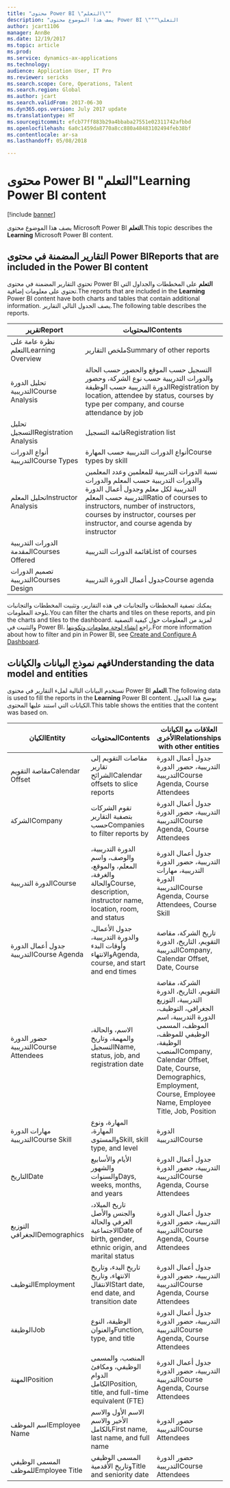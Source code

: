 ```yaml
---
title: "محتوى Power BI \"التعلم\""
description: "يصف هذا الموضوع محتوى Power BI \"التعلم‬‏‫\""
author: jcart1106
manager: AnnBe
ms.date: 12/19/2017
ms.topic: article
ms.prod: 
ms.service: dynamics-ax-applications
ms.technology: 
audience: Application User, IT Pro
ms.reviewer: sericks
ms.search.scope: Core, Operations, Talent
ms.search.region: Global
ms.author: jcart
ms.search.validFrom: 2017-06-30
ms.dyn365.ops.version: July 2017 update
ms.translationtype: HT
ms.sourcegitcommit: efcb77ff883b29a4bbaba27551e02311742afbbd
ms.openlocfilehash: 6a0c1459da8770a8cc880a48483102494feb38bf
ms.contentlocale: ar-sa
ms.lasthandoff: 05/08/2018

---
```


# <a name="learning-power-bi-content"></a><span data-ttu-id="5ab74-103">محتوى Power BI "التعلم"</span><span class="sxs-lookup"><span data-stu-id="5ab74-103">Learning Power BI content</span></span>

[!include [banner](../includes/banner.md)]

<span data-ttu-id="5ab74-104">يصف هذا الموضوع محتوى Microsoft Power BI **التعلم**.</span><span class="sxs-lookup"><span data-stu-id="5ab74-104">This topic describes the **Learning** Microsoft Power BI content.</span></span>

## <a name="reports-that-are-included-in-the-power-bi-content"></a><span data-ttu-id="5ab74-105">التقارير المضمنة في محتوى Power BI</span><span class="sxs-lookup"><span data-stu-id="5ab74-105">Reports that are included in the Power BI content</span></span>

<span data-ttu-id="5ab74-106">تحتوي التقارير المضمنة في محتوى Power BI **التعلم** على المخططات والجداول التي تحتوي على معلومات إضافية.</span><span class="sxs-lookup"><span data-stu-id="5ab74-106">The reports that are included in the **Learning** Power BI content have both charts and tables that contain additional information.</span></span> <span data-ttu-id="5ab74-107">يصف الجدول التالي التقارير.</span><span class="sxs-lookup"><span data-stu-id="5ab74-107">The following table describes the reports.</span></span>

| <span data-ttu-id="5ab74-108">تقرير</span><span class="sxs-lookup"><span data-stu-id="5ab74-108">Report</span></span>                | <span data-ttu-id="5ab74-109">المحتويات</span><span class="sxs-lookup"><span data-stu-id="5ab74-109">Contents</span></span> |
|-----------------------|----------|
| <span data-ttu-id="5ab74-110">نظرة عامة على التعلم</span><span class="sxs-lookup"><span data-stu-id="5ab74-110">Learning Overview</span></span>     | <span data-ttu-id="5ab74-111">ملخص التقارير</span><span class="sxs-lookup"><span data-stu-id="5ab74-111">Summary of other reports</span></span> |
| <span data-ttu-id="5ab74-112">تحليل الدورة التدريبية</span><span class="sxs-lookup"><span data-stu-id="5ab74-112">Course Analysis</span></span>       | <span data-ttu-id="5ab74-113">التسجيل حسب الموقع والحضور حسب الحالة والدورات التدريبية حسب نوع الشركة، وحضور الدورة التدريبية حسب الوظيفة</span><span class="sxs-lookup"><span data-stu-id="5ab74-113">Registration by location, attendee by status, courses by type per company, and course attendance by job</span></span> |
| <span data-ttu-id="5ab74-114">تحليل التسجيل</span><span class="sxs-lookup"><span data-stu-id="5ab74-114">Registration Analysis</span></span> | <span data-ttu-id="5ab74-115">قائمة التسجيل</span><span class="sxs-lookup"><span data-stu-id="5ab74-115">Registration list</span></span> |
| <span data-ttu-id="5ab74-116">أنواع الدورات التدريبية</span><span class="sxs-lookup"><span data-stu-id="5ab74-116">Course Types</span></span>          | <span data-ttu-id="5ab74-117">أنواع الدورات التدريبية حسب المهارة</span><span class="sxs-lookup"><span data-stu-id="5ab74-117">Course types by skill</span></span> |
| <span data-ttu-id="5ab74-118">تحليل المعلم‬</span><span class="sxs-lookup"><span data-stu-id="5ab74-118">Instructor Analysis</span></span>   | <span data-ttu-id="5ab74-119">نسبة الدورات التدريبية للمعلمين وعدد المعلمين والدورات التدريبية حسب المعلم والدورات التدريبية لكل معلم وجدول أعمال الدورة التدريبية حسب المعلم</span><span class="sxs-lookup"><span data-stu-id="5ab74-119">Ratio of courses to instructors, number of instructors, courses by instructor, courses per instructor, and course agenda by instructor</span></span> |
| <span data-ttu-id="5ab74-120">الدورات التدريبية المقدمة</span><span class="sxs-lookup"><span data-stu-id="5ab74-120">Courses Offered</span></span>       | <span data-ttu-id="5ab74-121">قائمة الدورات التدريبية</span><span class="sxs-lookup"><span data-stu-id="5ab74-121">List of courses</span></span> |
| <span data-ttu-id="5ab74-122">تصميم الدورات التدريبية</span><span class="sxs-lookup"><span data-stu-id="5ab74-122">Courses Design</span></span>        | <span data-ttu-id="5ab74-123">جدول أعمال الدورة التدريبية</span><span class="sxs-lookup"><span data-stu-id="5ab74-123">Course agenda</span></span> |

<span data-ttu-id="5ab74-124">يمكنك تصفية المخططات والتجانبات في هذه التقارير، وتثبيت المخططات والتجانبات بلوحة المعلومات.</span><span class="sxs-lookup"><span data-stu-id="5ab74-124">You can filter the charts and tiles on these reports, and pin the charts and tiles to the dashboard.</span></span> <span data-ttu-id="5ab74-125">لمزيد من المعلومات حول كيفية التصفية والتثبيت في Power BI، راجع [إنشاء لوحة معلومات وتكوينها](https://powerbi.microsoft.com/en-us/guided-learning/powerbi-learning-4-2-create-configure-dashboards).</span><span class="sxs-lookup"><span data-stu-id="5ab74-125">For more information about how to filter and pin in Power BI, see [Create and Configure A Dashboard](https://powerbi.microsoft.com/en-us/guided-learning/powerbi-learning-4-2-create-configure-dashboards).</span></span>

## <a name="understanding-the-data-model-and-entities"></a><span data-ttu-id="5ab74-126">فهم نموذج البيانات والكيانات</span><span class="sxs-lookup"><span data-stu-id="5ab74-126">Understanding the data model and entities</span></span>

<span data-ttu-id="5ab74-127">تستخدم البيانات التالية لملء التقارير في محتوى Power BI **التعلم**.</span><span class="sxs-lookup"><span data-stu-id="5ab74-127">The following data is used to fill the reports in the **Learning** Power BI content.</span></span> <span data-ttu-id="5ab74-128">يوضح هذا الجدول الكيانات التي استند عليها المحتوى.</span><span class="sxs-lookup"><span data-stu-id="5ab74-128">This table shows the entities that the content was based on.</span></span>

| <span data-ttu-id="5ab74-129">الكيان</span><span class="sxs-lookup"><span data-stu-id="5ab74-129">Entity</span></span>           | <span data-ttu-id="5ab74-130">المحتويات</span><span class="sxs-lookup"><span data-stu-id="5ab74-130">Contents</span></span>                                                         | <span data-ttu-id="5ab74-131">العلاقات مع الكيانات الأخرى</span><span class="sxs-lookup"><span data-stu-id="5ab74-131">Relationships with other entities</span></span> |
|------------------|------------------------------------------------------------------|-----------------------------------|
| <span data-ttu-id="5ab74-132">مقاصة التقويم</span><span class="sxs-lookup"><span data-stu-id="5ab74-132">Calendar Offset</span></span>  | <span data-ttu-id="5ab74-133">مقاصات التقويم إلى تقارير الشرائح</span><span class="sxs-lookup"><span data-stu-id="5ab74-133">Calendar offsets to slice reports</span></span>                                | <span data-ttu-id="5ab74-134">جدول أعمال الدورة التدريبية، حضور الدورة التدريبية</span><span class="sxs-lookup"><span data-stu-id="5ab74-134">Course Agenda, Course Attendees</span></span> |
| <span data-ttu-id="5ab74-135">الشركة</span><span class="sxs-lookup"><span data-stu-id="5ab74-135">Company</span></span>          | <span data-ttu-id="5ab74-136">تقوم الشركات بتصفية التقارير حسب</span><span class="sxs-lookup"><span data-stu-id="5ab74-136">Companies to filter reports by</span></span>                                   | <span data-ttu-id="5ab74-137">جدول أعمال الدورة التدريبية، حضور الدورة التدريبية</span><span class="sxs-lookup"><span data-stu-id="5ab74-137">Course Agenda, Course Attendees</span></span> |
| <span data-ttu-id="5ab74-138">الدورة التدريبية</span><span class="sxs-lookup"><span data-stu-id="5ab74-138">Course</span></span>           | <span data-ttu-id="5ab74-139">الدورة التدريبية، والوصف، واسم المعلم، والموقع، والغرفة، والحالة</span><span class="sxs-lookup"><span data-stu-id="5ab74-139">Course, description, instructor name, location, room, and status</span></span> | <span data-ttu-id="5ab74-140">جدول أعمال الدورة التدريبية، حضور الدورة التدريبية، مهارات الدورة التدريبية</span><span class="sxs-lookup"><span data-stu-id="5ab74-140">Course Agenda, Course Attendees, Course Skill</span></span> |
| <span data-ttu-id="5ab74-141">جدول أعمال الدورة التدريبية</span><span class="sxs-lookup"><span data-stu-id="5ab74-141">Course Agenda</span></span>    | <span data-ttu-id="5ab74-142">جدول الأعمال، والدورة التدريبية، وأوقات البدء والانتهاء</span><span class="sxs-lookup"><span data-stu-id="5ab74-142">Agenda, course, and start and end times</span></span>                          | <span data-ttu-id="5ab74-143">تاريخ الشركة، مقاصة التقويم، التاريخ، الدورة التدريبية</span><span class="sxs-lookup"><span data-stu-id="5ab74-143">Company, Calendar Offset, Date, Course</span></span> |
| <span data-ttu-id="5ab74-144">حضور الدورة التدريبية</span><span class="sxs-lookup"><span data-stu-id="5ab74-144">Course Attendees</span></span> | <span data-ttu-id="5ab74-145">الاسم، والحالة، والمهمة، وتاريخ التسجيل</span><span class="sxs-lookup"><span data-stu-id="5ab74-145">Name, status, job, and registration date</span></span>                         | <span data-ttu-id="5ab74-146">الشركة، مقاصة التقويم، التاريخ، الدورة التدريبية، التوزيع الجغرافي، التوظيف، الدورة التدريبية، اسم الموظف، المسمى الوظيفي للموظف، الوظيفة، المنصب</span><span class="sxs-lookup"><span data-stu-id="5ab74-146">Company, Calendar Offset, Date, Course, Demographics, Employment, Course, Employee Name, Employee Title, Job, Position</span></span> |
| <span data-ttu-id="5ab74-147">مهارات الدورة التدريبية</span><span class="sxs-lookup"><span data-stu-id="5ab74-147">Course Skill</span></span>     | <span data-ttu-id="5ab74-148">المهارة، ونوع المهارة، والمستوى</span><span class="sxs-lookup"><span data-stu-id="5ab74-148">Skill, skill type, and level</span></span>                                     | <span data-ttu-id="5ab74-149">الدورة التدريبية</span><span class="sxs-lookup"><span data-stu-id="5ab74-149">Course</span></span> |
| <span data-ttu-id="5ab74-150">التاريخ</span><span class="sxs-lookup"><span data-stu-id="5ab74-150">Date</span></span>             | <span data-ttu-id="5ab74-151">الأيام والأسابيع والشهور والسنوات</span><span class="sxs-lookup"><span data-stu-id="5ab74-151">Days, weeks, months, and years</span></span>                                   | <span data-ttu-id="5ab74-152">جدول أعمال الدورة التدريبية، حضور الدورة التدريبية</span><span class="sxs-lookup"><span data-stu-id="5ab74-152">Course Agenda, Course Attendees</span></span> |
| <span data-ttu-id="5ab74-153">التوزيع الجغرافي</span><span class="sxs-lookup"><span data-stu-id="5ab74-153">Demographics</span></span>     | <span data-ttu-id="5ab74-154">تاريخ الميلاد، والجنس والأصل العرقي والحالة الاجتماعية</span><span class="sxs-lookup"><span data-stu-id="5ab74-154">Date of birth, gender, ethnic origin, and marital status</span></span>         | <span data-ttu-id="5ab74-155">جدول أعمال الدورة التدريبية، حضور الدورة التدريبية</span><span class="sxs-lookup"><span data-stu-id="5ab74-155">Course Agenda, Course Attendees</span></span> |
| <span data-ttu-id="5ab74-156">التوظيف</span><span class="sxs-lookup"><span data-stu-id="5ab74-156">Employment</span></span>       | <span data-ttu-id="5ab74-157">تاريخ البدء، وتاريخ الانتهاء، وتاريخ الانتقال</span><span class="sxs-lookup"><span data-stu-id="5ab74-157">Start date, end date, and transition date</span></span>                        | <span data-ttu-id="5ab74-158">جدول أعمال الدورة التدريبية، حضور الدورة التدريبية</span><span class="sxs-lookup"><span data-stu-id="5ab74-158">Course Agenda, Course Attendees</span></span> |
| <span data-ttu-id="5ab74-159">الوظيفة</span><span class="sxs-lookup"><span data-stu-id="5ab74-159">Job</span></span>              | <span data-ttu-id="5ab74-160">الوظيفة، النوع والعنوان</span><span class="sxs-lookup"><span data-stu-id="5ab74-160">Function, type, and title</span></span>                                        | <span data-ttu-id="5ab74-161">جدول أعمال الدورة التدريبية، حضور الدورة التدريبية</span><span class="sxs-lookup"><span data-stu-id="5ab74-161">Course Agenda, Course Attendees</span></span> |
| <span data-ttu-id="5ab74-162">المهنة</span><span class="sxs-lookup"><span data-stu-id="5ab74-162">Position</span></span>         | <span data-ttu-id="5ab74-163">المنصب، والمسمى الوظيفي، ومكافئ الدوام الكامل‬</span><span class="sxs-lookup"><span data-stu-id="5ab74-163">Position, title, and full-time equivalent (FTE)</span></span>                  | <span data-ttu-id="5ab74-164">جدول أعمال الدورة التدريبية، حضور الدورة التدريبية</span><span class="sxs-lookup"><span data-stu-id="5ab74-164">Course Agenda, Course Attendees</span></span> |
| <span data-ttu-id="5ab74-165">اسم الموظف</span><span class="sxs-lookup"><span data-stu-id="5ab74-165">Employee Name</span></span>    | <span data-ttu-id="5ab74-166">الاسم الأول والاسم الأخير والاسم بالكامل</span><span class="sxs-lookup"><span data-stu-id="5ab74-166">First name, last name, and full name</span></span>                             | <span data-ttu-id="5ab74-167">حضور الدورة التدريبية</span><span class="sxs-lookup"><span data-stu-id="5ab74-167">Course Attendees</span></span> |
| <span data-ttu-id="5ab74-168">المسمى الوظيفي للموظف</span><span class="sxs-lookup"><span data-stu-id="5ab74-168">Employee Title</span></span>   | <span data-ttu-id="5ab74-169">المسمى الوظيفي وتاريخ الأقدمية</span><span class="sxs-lookup"><span data-stu-id="5ab74-169">Title and seniority date</span></span>                                         | <span data-ttu-id="5ab74-170">حضور الدورة التدريبية</span><span class="sxs-lookup"><span data-stu-id="5ab74-170">Course Attendees</span></span> |



